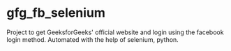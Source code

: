 # gfg_fb_selenium

Project to get GeeksforGeeks' official website and login using the facebook login method.
Automated with the help of selenium, python.
